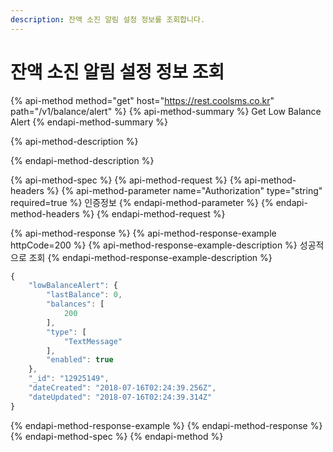 ```yaml
---
description: 잔액 소진 알림 설정 정보를 조회합니다.
---
```


# 잔액 소진 알림 설정 정보 조회

{% api-method method="get" host="https://rest.coolsms.co.kr" path="/v1/balance/alert" %}
{% api-method-summary %}
Get Low Balance Alert
{% endapi-method-summary %}

{% api-method-description %}

{% endapi-method-description %}

{% api-method-spec %}
{% api-method-request %}
{% api-method-headers %}
{% api-method-parameter name="Authorization" type="string" required=true %}
인증정보
{% endapi-method-parameter %}
{% endapi-method-headers %}
{% endapi-method-request %}

{% api-method-response %}
{% api-method-response-example httpCode=200 %}
{% api-method-response-example-description %}
성공적으로 조회
{% endapi-method-response-example-description %}

```javascript
{
    "lowBalanceAlert": {
        "lastBalance": 0,
        "balances": [
            200
        ],
        "type": [
            "TextMessage"
        ],
        "enabled": true
    },
    "_id": "12925149",
    "dateCreated": "2018-07-16T02:24:39.256Z",
    "dateUpdated": "2018-07-16T02:24:39.314Z"
}
```
{% endapi-method-response-example %}
{% endapi-method-response %}
{% endapi-method-spec %}
{% endapi-method %}



